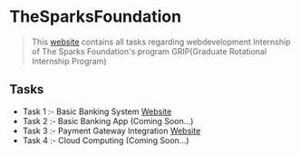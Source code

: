 # TheSparksFoundation
> This [website](https://rutikkpatel.github.io/TheSparksFoundation/) contains all tasks regarding webdevelopment Internship of The Sparks Foundation's program GRIP(Graduate Rotational Internship Program)

## Tasks
- Task 1 :- Basic Banking System [Website](https://ckmoney.000webhostapp.com/index.html)
- Task 2 :- Basic Banking App (Coming Soon...)
- Task 3 :- Payment Gateway Integration [Website](https://rutikkpatel.github.io/TheSparksFoundation/Task%203%20Payment%20Gateway%20Integration/)
- Task 4 :- Cloud Computing (Coming Soon...)
